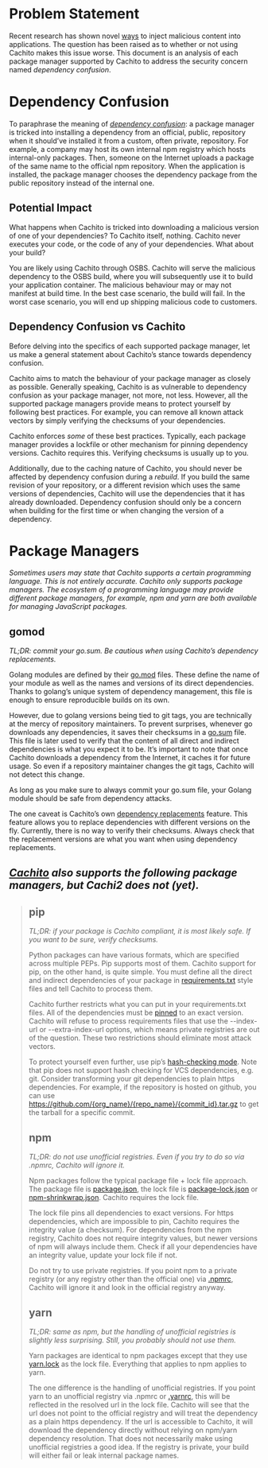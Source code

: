 # Problem Statement

Recent research has shown novel
[ways](https://medium.com/@alex.birsan/dependency-confusion-4a5d60fec610)
to inject malicious content into applications. The question has been raised as to whether or not
using Cachito makes this issue worse. This document is an analysis of each package manager
supported by Cachito to address the security concern named *dependency confusion*.

# Dependency Confusion

To paraphrase the meaning of
*[dependency confusion](https://medium.com/@alex.birsan/dependency-confusion-4a5d60fec610)*:
a package manager is tricked into installing a dependency from an official, public, repository when
it should’ve installed it from a custom, often private, repository. For example, a company may host
its own internal npm registry which hosts internal-only packages. Then, someone on the Internet
uploads a package of the same name to the official npm repository. When the application is
installed, the package manager chooses the dependency package from the public repository instead
of the internal one.

## Potential Impact

What happens when Cachito is tricked into downloading a malicious version of one of your
dependencies? To Cachito itself, nothing. Cachito never executes your code, or the code of any of
your dependencies. What about your build?

You are likely using Cachito through OSBS. Cachito will serve the malicious dependency to the OSBS
build, where you will subsequently use it to build your application container. The malicious
behaviour may or may not manifest at build time. In the best case scenario, the build will fail.
In the worst case scenario, you will end up shipping malicious code to customers.

## Dependency Confusion vs Cachito

Before delving into the specifics of each supported package manager, let us make a general statement
about Cachito’s stance towards dependency confusion.

Cachito aims to match the behaviour of your package manager as closely as possible. Generally
speaking, Cachito is as vulnerable to dependency confusion as your package manager, not more, not
less. However, all the supported package managers provide means to protect yourself by following
best practices. For example, you can remove all known attack vectors by simply verifying the
checksums of your dependencies.

Cachito enforces *some* of these best practices. Typically, each package manager provides a lockfile
or other mechanism for pinning dependency versions. Cachito requires this. Verifying checksums is
usually up to you.

Additionally, due to the caching nature of Cachito, you should never be affected by dependency
confusion during a *rebuild*. If you build the same revision of your repository, or a different
revision which uses the same versions of dependencies, Cachito will use the dependencies that it has
already downloaded. Dependency confusion should only be a concern when building for the first time
or when changing the version of a dependency.

# Package Managers

*Sometimes users may state that Cachito supports a certain programming language. This is not
entirely accurate. Cachito only supports package managers. The ecosystem of a programming language
may provide different package managers, for example, npm and yarn are both available for managing
JavaScript packages.*

## gomod

*TL;DR: commit your go.sum. Be cautious when using Cachito’s dependency replacements.*

Golang modules are defined by their [go.mod](https://golang.org/ref/mod#go-mod-file) files. These
define the name of your module as well as the names and versions of its direct dependencies.
Thanks to golang’s unique system of dependency management, this file is enough to ensure
reproducible builds on its own.

However, due to golang versions being tied to git tags, you are technically at the mercy of
repository maintainers. To prevent surprises, whenever go downloads any dependencies, it
saves their checksums in a [go.sum](https://golang.org/ref/mod#go) file. This file is later used to
verify that the content of all direct and indirect dependencies is what you expect it to be. It’s
important to note that once Cachito downloads a dependency from the Internet, it caches it for
future usage. So even if a repository maintainer changes the git tags, Cachito will not detect this
change. 

As long as you make sure to always commit your go.sum file, your Golang module should be safe from
dependency attacks.

The one caveat is Cachito’s own
[dependency replacements](https://github.com/release-engineering/cachito#feature-support) feature.
This feature allows you to replace dependencies with different versions on the fly. Currently, there
is no way to verify their checksums. Always check that the replacement versions are what you want
when using dependency replacements.

## *[Cachito][cachito-1] also supports the following package managers, but Cachi2 does not (yet).*

> ## pip
>
> *TL;DR: if your package is Cachito compliant, it is most likely safe. If you want to be sure, verify
> checksums.*
>
> Python packages can have various formats, which are specified across multiple PEPs. Pip supports
> most of them. Cachito support for pip, on the other hand, is quite simple. You must define all the
> direct and indirect dependencies of your package in
> [requirements.txt](https://pip.pypa.io/en/stable/user_guide/#requirements-files) style files and
> tell Cachito to process them.
>
> Cachito further restricts what you can put in your requirements.txt files. All of the dependencies
> must be
> [pinned](https://github.com/release-engineering/cachito/blob/master/docs/pip.md#pinning-versions)
> to an exact version. Cachito will refuse to process requirements files that use the --index-url or
> --extra-index-url options, which means private registries are out of the question. These two
> restrictions should eliminate most attack vectors.
>
> To protect yourself even further, use pip’s
> [hash-checking mode](https://pip.pypa.io/en/stable/reference/pip_install/#hash-checking-mode). Note
> that pip does not support hash checking for VCS dependencies, e.g. git. Consider transforming your
> git dependencies to plain https dependencies. For example, if the repository is hosted on github,
> you can use https://github.com/{org_name}/{repo_name}/{commit_id}.tar.gz to get the tarball for a
> specific commit.
>
> ## npm
>
> *TL;DR: do not use unofficial registries. Even if you try to do so via .npmrc, Cachito will ignore
> it.*
>
> Npm packages follow the typical package file + lock file approach. The package file is
> [package.json](https://docs.npmjs.com/cli/v6/configuring-npm/package-json), the lock file is
> [package-lock.json](https://docs.npmjs.com/cli/v6/configuring-npm/package-lock-json) or
> [npm-shrinkwrap.json](https://docs.npmjs.com/cli/v6/configuring-npm/shrinkwrap-json). Cachito
> requires the lock file.
>
> The lock file pins all dependencies to exact versions. For https dependencies, which are impossible
> to pin, Cachito requires the integrity value (a checksum). For dependencies from the npm registry,
> Cachito does not require integrity values, but newer versions of npm will always include them. Check
> if all your dependencies have an integrity value, update your lock file if not.
>
> Do not try to use private registries. If you point npm to a private registry (or any registry other
> than the official one) via [.npmrc](https://docs.npmjs.com/cli/v6/configuring-npm/npmrc), Cachito
> will ignore it and look in the official registry anyway.
>
> ## yarn
>
> *TL;DR: same as npm, but the handling of unofficial registries is slightly less surprising. Still,
> you probably should not use them.*
>
> Yarn packages are identical to npm packages except that they use
> [yarn.lock](https://classic.yarnpkg.com/en/docs/yarn-lock/) as the lock file. Everything that
> applies to npm applies to yarn.
>
> The one difference is the handling of unofficial registries. If you point yarn to an unofficial
> registry via .npmrc or [.yarnrc](https://classic.yarnpkg.com/en/docs/yarnrc), this will be reflected
> in the resolved url in the lock file. Cachito will see that the url does not point to the official
> registry and will treat the dependency as a plain https dependency. If the url is accessible to
> Cachito, it will download the dependency directly without relying on npm/yarn dependency resolution.
> That does not necessarily make using unofficial registries a good idea. If the registry is private,
> your build will either fail or leak internal package names.

[cachito-1]: https://github.com/containerbuildsystem/cachito
